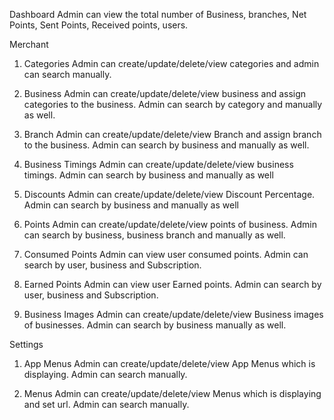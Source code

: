 Dashboard
Admin can view the total number of Business, branches, Net Points, Sent Points, Received points, users.
 

Merchant
1.	Categories
Admin can create/update/delete/view categories and admin can search manually.
 
2.	Business
Admin can create/update/delete/view business and assign categories to the business. Admin can search by category and manually as well.

 

3.	Branch
Admin can create/update/delete/view Branch and assign branch to the business. Admin can search by business and manually as well.
 




4.	Business Timings
Admin can create/update/delete/view business timings. Admin can search by business and manually as well
 

5.	Discounts
Admin can create/update/delete/view Discount Percentage. Admin can search by business and manually as well  

6.	Points
Admin can create/update/delete/view points of business. Admin can search by business, business branch and manually as well.
 



7.	Consumed Points
Admin can view user consumed points. Admin can search by user, business and Subscription.

 


8.	Earned Points
Admin can view user Earned points. Admin can search by user, business and Subscription.
 

9.	Business Images
Admin can create/update/delete/view Business images of businesses. Admin can search by business manually as well.
 





Settings
1.	App Menus
Admin can create/update/delete/view App Menus which is displaying. Admin can search manually.
 

2.	Menus
Admin can create/update/delete/view Menus which is displaying and set url. Admin can search manually.
 


